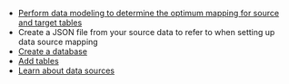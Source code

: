 * [Perform data modeling to determine the optimum mapping for source and target tables](/concepts/data-modeling-overview)
* Create a JSON file from your source data to refer to when setting up data source mapping
* [Create a database](/cloud/cloud-databases/cloud-db-create)
* [Add tables](/cloud/cloud-tables/cloud-table-create)
* [Learn about data sources](/cloud/cloud-data-sources/cloud-data-source-manage)
